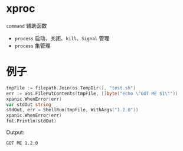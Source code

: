 # xproc

`command` 辅助函数

- `process` 启动、关闭、`kill`、`Signal` 管理
- `process` 集管理

# 例子
```go
tmpFile := filepath.Join(os.TempDir(), "test.sh")
err := xos.FilePutContents(tmpFile, []byte("echo \"GOT ME $1\""))
xpanic.WhenError(err)
var stdOut string
stdOut, err = ShellRun(tmpFile, WithArgs("1.2.0"))
xpanic.WhenError(err)
fmt.Println(stdOut)
```
Output:
```text
GOT ME 1.2.0
```